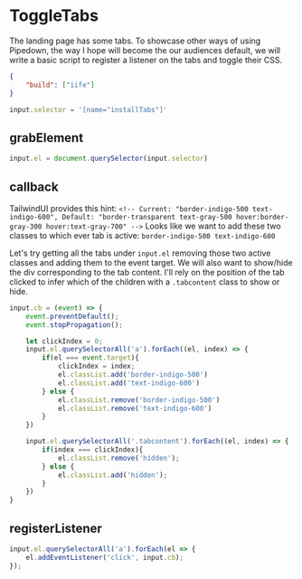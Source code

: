 # ToggleTabs

The landing page has some tabs. To showcase other ways of using Pipedown, the way I hope will become the our audiences default, we will write a basic script to register a listener on the tabs and toggle their CSS.

```json
{
    "build": ["iife"]
}
```

```ts
input.selector = '[name="installTabs"]'
```

## grabElement
```ts
input.el = document.querySelector(input.selector)
```

## callback
TailwindUI provides this hint:
`<!-- Current: "border-indigo-500 text-indigo-600", Default: "border-transparent text-gray-500 hover:border-gray-300 hover:text-gray-700" -->`
Looks like we want to add these two classes to which ever tab is active:
`border-indigo-500 text-indigo-600`

Let's try getting all the tabs under `input.el` removing those two active classes and adding them to the event target.
We will also want to show/hide the div corresponding to the tab content. I'll rely on the position of the tab clicked to infer which of the children with a `.tabcontent` class to show or hide.
```ts
input.cb = (event) => {
    event.preventDefault();
    event.stopPropagation();

    let clickIndex = 0;
    input.el.querySelectorAll('a').forEach((el, index) => {
        if(el === event.target){
            clickIndex = index;
            el.classList.add('border-indigo-500')
            el.classList.add('text-indigo-600')
        } else {
            el.classList.remove('border-indigo-500')
            el.classList.remove('text-indigo-600')
        }
    })

    input.el.querySelectorAll('.tabcontent').forEach((el, index) => {
        if(index === clickIndex){
            el.classList.remove('hidden');
        } else {
            el.classList.add('hidden');
        }
    })
}
```

## registerListener
```ts
input.el.querySelectorAll('a').forEach(el => {
    el.addEventListener('click', input.cb);
});
```
